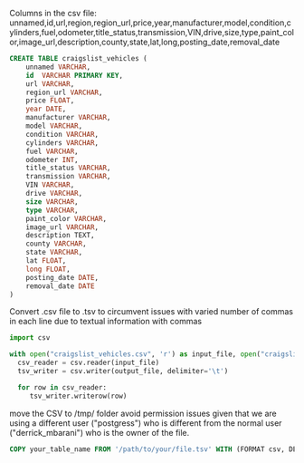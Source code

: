 Columns in the csv file:
unnamed,id,url,region,region_url,price,year,manufacturer,model,condition,cylinders,fuel,odometer,title_status,transmission,VIN,drive,size,type,paint_color,image_url,description,county,state,lat,long,posting_date,removal_date

```SQL
CREATE TABLE craigslist_vehicles (
	unnamed VARCHAR,
	id  VARCHAR PRIMARY KEY,
	url VARCHAR,
	region_url VARCHAR,
	price FLOAT,
	year DATE,
	manufacturer VARCHAR,
	model VARCHAR,
	condition VARCHAR,
	cylinders VARCHAR,
	fuel VARCHAR,
	odometer INT,
	title_status VARCHAR,
	transmission VARCHAR,
	VIN VARCHAR,
	drive VARCHAR,
	size VARCHAR,
	type VARCHAR,
	paint_color VARCHAR,
	image_url VARCHAR,
	description TEXT,
	county VARCHAR,
	state VARCHAR,
	lat FLOAT,
	long FLOAT,
	posting_date DATE,
	removal_date DATE
)
```
Convert .csv file to .tsv to circumvent issues with varied number of commas in each line due to textual information with commas

```Python
import csv

with open("craigslist_vehicles.csv", 'r') as input_file, open("craigslist_vehicles.tsv", 'w') as output_file:
  csv_reader = csv.reader(input_file)
  tsv_writer = csv.writer(output_file, delimiter='\t')

  for row in csv_reader:
     tsv_writer.writerow(row)
```


move the CSV to /tmp/ folder avoid permission issues given that we are using a different user ("postgress") who is different from the normal user ("derrick_mbarani") who is the owner of the file.

```SQL
COPY your_table_name FROM '/path/to/your/file.tsv' WITH (FORMAT csv, DELIMITER E'\t', HEADER);
```